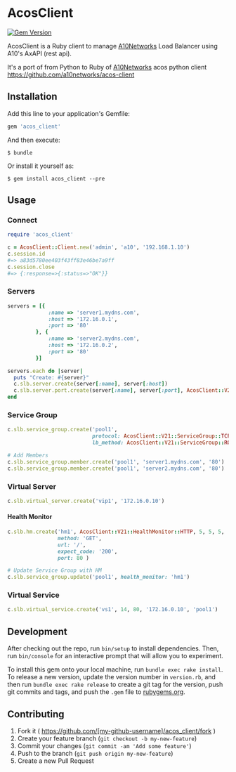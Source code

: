 # AcosClient
[![Gem Version](https://badge.fury.io/rb/acos_client.svg)](http://badge.fury.io/rb/acos_client)

AcosClient is a Ruby client to manage [A10Networks](https://www.a10networks.com) Load Balancer using A10's AxAPI (rest api).

It's a port of from Python to Ruby of [A10Networks](https://www.a10networks.com) acos python client https://github.com/a10networks/acos-client

## Installation

Add this line to your application's Gemfile:

```ruby
gem 'acos_client'
```

And then execute:

    $ bundle

Or install it yourself as:

    $ gem install acos_client --pre

## Usage

### Connect

```ruby
require 'acos_client'

c = AcosClient::Client.new('admin', 'a10', '192.168.1.10')
c.session.id
#=> a83d5780ee403f43ff83e46be7a9ff
c.session.close
#=> {:response=>{:status=>"OK"}}
```

### Servers

```ruby
servers = [{
             :name => 'server1.mydns.com',
             :host => '172.16.0.1',
             :port => '80'
         }, {
             :name => 'server2.mydns.com',
             :host => '172.16.0.2',
             :port => '80'
         }]

servers.each do |server|
  puts "Create: #{server}"
  c.slb.server.create(server[:name], server[:host])
  c.slb.server.port.create(server[:name], server[:port], AcosClient::V21::Port::TCP)
end
```

### Service Group

```ruby
c.slb.service_group.create('pool1', 
						   protocol: AcosClient::V21::ServiceGroup::TCP, 
						   lb_method: AcosClient::V21::ServiceGroup::ROUND_ROBIN)

# Add Members 
c.slb.service_group.member.create('pool1', 'server1.mydns.com', '80')
c.slb.service_group.member.create('pool1', 'server2.mydns.com', '80')
```

### Virtual Server
```ruby
c.slb.virtual_server.create('vip1', '172.16.0.10')
```

#### Health Monitor

```ruby
c.slb.hm.create('hm1', AcosClient::V21::HealthMonitor::HTTP, 5, 5, 5, 
				method: 'GET', 
				url: '/', 
				expect_code: '200', 
				port: 80 )

# Update Service Group with HM
c.slb.service_group.update('pool1', health_monitor: 'hm1')
```

### Virtual Service
```ruby
c.slb.virtual_service.create('vs1', 14, 80, '172.16.0.10', 'pool1')

```

## Development

After checking out the repo, run `bin/setup` to install dependencies. Then, run `bin/console` for an interactive prompt that will allow you to experiment.

To install this gem onto your local machine, run `bundle exec rake install`. To release a new version, update the version number in `version.rb`, and then run `bundle exec rake release` to create a git tag for the version, push git commits and tags, and push the `.gem` file to [rubygems.org](https://rubygems.org).

## Contributing

1. Fork it ( https://github.com/[my-github-username]/acos_client/fork )
2. Create your feature branch (`git checkout -b my-new-feature`)
3. Commit your changes (`git commit -am 'Add some feature'`)
4. Push to the branch (`git push origin my-new-feature`)
5. Create a new Pull Request
